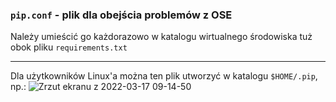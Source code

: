 ### `pip.conf` - plik dla obejścia problemów z OSE

Należy umieścić go każdorazowo w katalogu wirtualnego środowiska tuż obok pliku `requirements.txt`

---

Dla użytkowników Linux'a można ten plik utworzyć w katalogu `$HOME/.pip`, np.:
![Zrzut ekranu z 2022-03-17 09-14-50](https://user-images.githubusercontent.com/5088643/158808927-983e1805-e93e-47a5-b88e-5519b2848af8.png)
